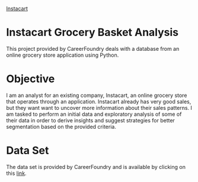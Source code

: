 [Instacart](https://user-images.githubusercontent.com/131905166/234713298-6346076f-0530-41ab-ad90-08482e7326b8.png)
# Instacart Grocery Basket Analysis
This project provided by CareerFoundry deals with a database from an online grocery store application using Python.
# Objective
I am an analyst for an existing company, Instacart, an online grocery store that operates through an application.
Instacart already has very good sales, but they want want to uncover more information about their sales patterns.
I am tasked to perform an initial data and exploratory analysis of some of their data in order to derive insights and suggest strategies for better segmentation based on the provided criteria.
# Data Set
The data set is provided by CareerFoundry and is available by clicking on this [link](https://s3.amazonaws.com/coach-courses-us/public/courses/data-immersion/A4/A4_Data_Assets/customers.zip).
